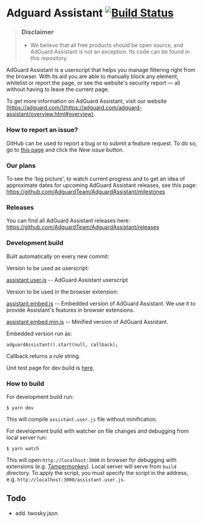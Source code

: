 # Adguard Assistant [![Build Status](https://travis-ci.org/AdguardTeam/AdguardAssistant.svg?branch=master)](https://travis-ci.org/AdguardTeam/AdguardAssistant)
> ### Disclaimer
> * We believe that all free products should be open source, and AdGuard Assistant is not an exception. Its code can be found in this repository.

AdGuard Assistant is a userscript that helps you manage filtering right from the browser. With its aid you are able to manually block any element, whitelist or report the page, or see the website's security report — all without having to leave the current page.

To get more information on AdGuard Assistant, visit our website [https://adguard.com/](https://adguard.com/adguard-assistant/overview.html#overview).

### How to report an issue?

GitHub can be used to report a bug or to submit a feature request. To do so, go to [this page](https://github.com/AdguardTeam/AdguardAssistant/issues) and click the *New issue* button.

### Our plans

To see the 'big picture', to watch current progress and to get an idea of approximate dates for upcoming AdGuard Assistant releases, see this page: https://github.com/AdguardTeam/AdguardAssistant/milestones

### Releases

You can find all AdGuard Assistant releases here: https://github.com/AdguardTeam/AdguardAssistant/releases

### Development build

Built automatically on every new commit:

Version to be used as userscript:

[assistant.user.js](https://AdguardTeam.github.io/AdguardAssistant/assistant.user.js) -- AdGuard Assistant userscript

Version to be used in the browser extension:

[assistant.embed.js](https://AdguardTeam.github.io/AdguardAssistant/assistant.embedded.js) -- Embedded version of AdGuard Assistant. We use it to provide Assistant's features in browser extensions.

[assistant.embed.min.js](https://AdguardTeam.github.io/AdguardAssistant/assistant.embedded.min.js) -- Minified version of AdGuard Assistant.

Embedded version run as:

    adguardAssistant().start(null, callback);

Сallback returns a rule string.

Unit test page for dev build is [here](https://AdguardTeam.github.io/AdguardAssistant/test/).

### How to build

For development build run:

    $ yarn dev

This will compile `assistant.user.js` file without minification.


For development build with watcher on file changes and debugging from local server run:

    $ yarn watch

This will open `http://localhost:3000` in browser for debugging with extensions (e.g. [Tampermonkey](https://chrome.google.com/webstore/detail/tampermonkey/dhdgffkkebhmkfjojejmpbldmpobfkfo)). Local server will serve from `build` directory. To apply the script, you must specify the script in the address, e.g. `http://localhost:3000/assistant.user.js`.


## Todo

- add .twosky.json
